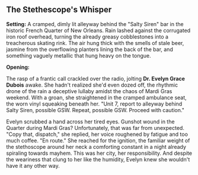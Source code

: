## The Stethescope's Whisper

**Setting:** A cramped, dimly lit alleyway behind the "Salty Siren" bar in the historic French Quarter of New Orleans. Rain lashed against the corrugated iron roof overhead, turning the already greasy cobblestones into a treacherous skating rink. The air hung thick with the smells of stale beer, jasmine from the overflowing planters lining the back of the bar, and something vaguely metallic that hung heavy on the tongue.

**Opening:**

The rasp of a frantic call crackled over the radio, jolting **Dr. Evelyn Grace Dubois** awake. She hadn't realized she'd even dozed off, the rhythmic drone of the rain a deceptive lullaby amidst the chaos of Mardi Gras weekend. With a groan, she straightened in the cramped ambulance seat, the worn vinyl squeaking beneath her. "Unit 7, report to alleyway behind Salty Siren, possible GSW. Repeat, possible GSW. Proceed with caution."

Evelyn scrubbed a hand across her tired eyes. Gunshot wound in the Quarter during Mardi Gras? Unfortunately, that was far from unexpected. "Copy that, dispatch," she replied, her voice roughened by fatigue and too much coffee. "En route." She reached for the ignition, the familiar weight of the stethoscope around her neck a comforting constant in a night already spiraling towards mayhem. This was her city, her responsibility. And despite the weariness that clung to her like the humidity, Evelyn knew she wouldn't have it any other way.
